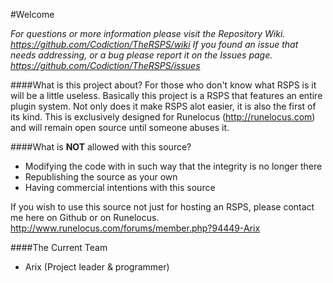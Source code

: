 #Welcome

*For questions or more information please visit the Repository Wiki. https://github.com/Codiction/TheRSPS/wiki*
*If you found an issue that needs addressing, or a bug please report it on the Issues page. https://github.com/Codiction/TheRSPS/issues*


####What is this project about?
For those who don't know what RSPS is it will be a little useless. Basically this project is a RSPS that features an entire plugin system. Not only does it make RSPS alot easier, it is also the first of its kind. This is exclusively designed for Runelocus (http://runelocus.com) and will remain open source until someone abuses it.


####What is **NOT** allowed with this source?
* Modifying the code with in such way that the integrity is no longer there
* Republishing the source as your own
* Having commercial intentions with this source

If you wish to use this source not just for hosting an RSPS, please contact me here on Github or on Runelocus. http://www.runelocus.com/forums/member.php?94449-Arix


####The Current Team
* Arix (Project leader & programmer)
